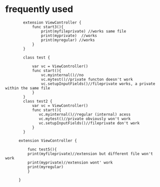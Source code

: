 # frequently used

            extension ViewController {
                func start3(){
                    print(myfileprivate) //works same file
                    print(myprivate)  //works 
                    print(myregular) //works
                }
            }

            class test {

                var vc = ViewController()
                func start(){
                    vc.myinternal()//no
                    vc.mytest()//private functon doesn't work
                    vc.setupInputFields()//fileprivate works, a private within the same file
                }
            }
            class test2 {
                var vc = ViewController()
                func start(){
                   vc.myinternal()//regular (internal) acess
                   vc.mytest()//private obviously won't work
                   vc.setupInputFields()//fileprivate don't work
                }
            }

          extension ViewController {

              func test5(){
              print(myfileprivate)//extension but different file won't work
              print(myprivate)//extension wont' work
              print(myregular)
              }

          }
